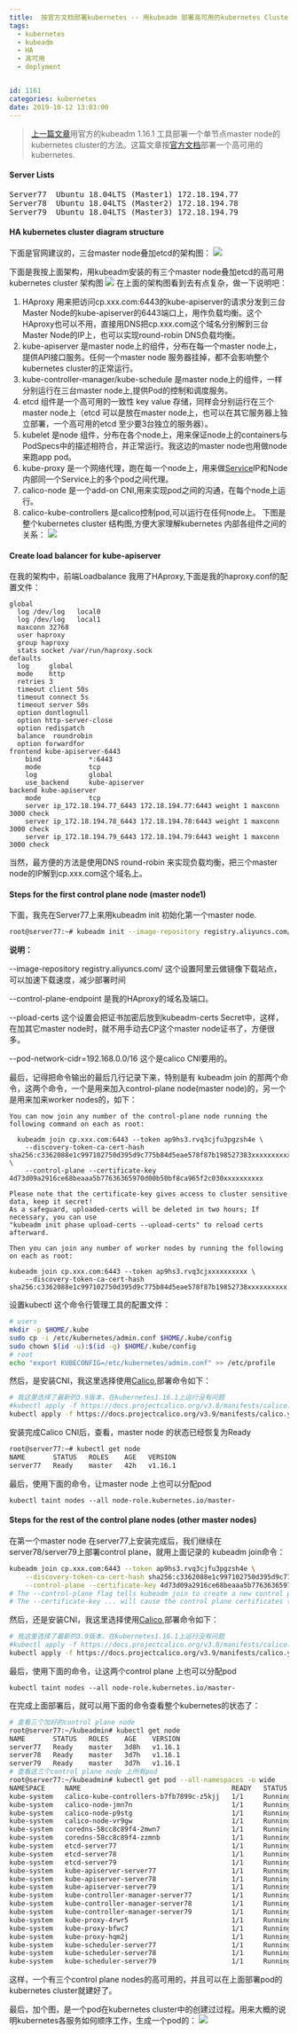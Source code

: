 ```yaml
---
title:  按官方文档部署kubernetes -- 用kubeadm 部署高可用的kubernetes Cluster  
tags:
  - kubernetes
  - kubeadm
  - HA
  - 高可用
  - deplyment


id: 1161
categories: kubernetes
date: 2019-10-12 13:03:00
---
```

> [上一篇文章](https://www.m690.com/archives/1160/)用官方的kubeadm 1.16.1 工具部署一个单节点master node的kubernetes cluster的方法。这篇文章按[官方文档](https://kubernetes.io/docs/setup/production-environment/tools/kubeadm/high-availability/)部署一个高可用的kubernetes.

#### Server Lists
<pre>
Server77  Ubuntu 18.04LTS (Master1) 172.18.194.77
Server78  Ubuntu 18.04LTS (Master2) 172.18.194.78
Server79  Ubuntu 18.04LTS (Master3) 172.18.194.79
</pre>

#### HA kubernetes cluster diagram structure
下面是官网建议的，三台master node叠加etcd的架构图：
![](/images/2019-10-12-17-10-02.png)

下面是我按上面架构，用kubeadm安装的有三个master node叠加etcd的高可用kubernetes cluster 架构图
![](/images/2019-10-12-16-04-32.png)
在上面的架构图看到去有点复杂，做一下说明吧：
1. HAproxy 用来把访问cp.xxx.com:6443的kube-apiserver的请求分发到三台Master Node的kube-apiserver的6443端口上，用作负载均衡。这个HAproxy也可以不用，直接用DNS把cp.xxx.com这个域名分别解到三台Master Node的IP上，也可以实现round-robin DNS负载均衡。
2. kube-apiserver 是master node上的组件，分布在每一个master node上，提供API接口服务。任何一个master node 服务器挂掉，都不会影响整个kubernetes cluster的正常运行。 
3. kube-controller-manager/kube-schedule 是master node上的组件，一样分别运行在三台master node上,提供Pod的控制和调度服务。
4. etcd 组件是一个高可用的一致性 key value 存储，同样会分别运行在三个master node上（etcd 可以是放在master node上，也可以在其它服务器上独立部署，一个高可用的etcd 至少要3台独立的服务器）。
5. kubelet 是node 组件，分布在各个node上，用来保证node上的containers与PodSpecs中的描述相符合，并正常运行。我这边的master node也用做node来跑app pod。
6. kube-proxy 是一个网络代理，跑在每一个node上，用来做[Service](https://kubernetes.io/docs/concepts/services-networking/service/)IP和Node内部同一个Service上的多个pod之间代理。
7. calico-node 是一个add-on CNI,用来实现pod之间的沟通，在每个node上运行。
8. calico-kube-controllers 是calico控制pod,可以运行在任何node上。
下图是整个kubernetes cluster 结构图,方便大家理解kubernetes 内部各组件之间的关系：
![](/images/2019-10-12-17-00-42.png)

#### Create load balancer for kube-apiserver 
在我的架构中，前端Loadbalance 我用了HAproxy,下面是我的haproxy.conf的配置文件：
```
global
  log /dev/log   local0
  log /dev/log   local1
  maxconn 32768
  user haproxy
  group haproxy
  stats socket /var/run/haproxy.sock
defaults
  log     global
  mode    http
  retries 3
  timeout client 50s
  timeout connect 5s
  timeout server 50s
  option dontlognull
  option http-server-close
  option redispatch
  balance  roundrobin
  option forwardfor
frontend kube-apiserver-6443
    bind            *:6443
    mode            tcp 
    log             global
    use_backend     kube-apiserver
backend kube-apiserver
    mode            tcp
    server ip_172.18.194.77_6443 172.18.194.77:6443 weight 1 maxconn 3000 check
    server ip_172.18.194.78_6443 172.18.194.78:6443 weight 1 maxconn 3000 check
    server ip_172.18.194.79_6443 172.18.194.79:6443 weight 1 maxconn 3000 check
```
当然，最方便的方法是使用DNS round-robin 来实现负载均衡，把三个master node的IP解到cp.xxx.com这个域名上。

#### Steps for the first control plane node (master node1)
下面，我先在Server77上来用kubeadm init 初始化第一个master node.
```sh
root@server77:~# kubeadm init --image-repository registry.aliyuncs.com/google_containers --control-plane-endpoint "cp.xxx.com:6443" --pod-network-cidr=192.168.0.0/16 --upload-certs
```

<b>说明：</b>
 
 --image-repository registry.aliyuncs.com/ 这个设置阿里云做镜像下载站点，可以加速下载速度，减少部署时间

 --control-plane-endpoint 是我的HAproxy的域名及端口。

 --pload-certs 这个设置会把证书加密后放到kubeadm-certs Secret中，这样，在加其它master node时，就不用手动去CP这个master node证书了，方便很多。

--pod-network-cidr=192.168.0.0/16 这个是calico CNI要用的。

最后，记得把命令输出的最后几行记录下来，特别是有 kubeadm join 的那两个命令，这两个命令，一个是用来加入control-plane node(master node)的，另一个是用来加来worker nodes的，如下：

```
You can now join any number of the control-plane node running the following command on each as root:

  kubeadm join cp.xxx.com:6443 --token ap9hs3.rvq3cjfu3pgzsh4e \
    --discovery-token-ca-cert-hash sha256:c3362088e1c997102750d395d9c775b84d5eae578f87b198527383xxxxxxxxxx \
    --control-plane --certificate-key 4d73d09a2916ce68beaaa5b77636365970d00b50bf8ca965f2c030xxxxxxxxxx

Please note that the certificate-key gives access to cluster sensitive data, keep it secret!
As a safeguard, uploaded-certs will be deleted in two hours; If necessary, you can use 
"kubeadm init phase upload-certs --upload-certs" to reload certs afterward.

Then you can join any number of worker nodes by running the following on each as root:

kubeadm join cp.xxx.com:6443 --token ap9hs3.rvq3cjxxxxxxxxxx \
    --discovery-token-ca-cert-hash sha256:c3362088e1c997102750d395d9c775b84d5eae578f87b19852738xxxxxxxxxx
``` 

设置kubectl 这个命令行管理工具的配置文件：
```sh
# users
mkdir -p $HOME/.kube
sudo cp -i /etc/kubernetes/admin.conf $HOME/.kube/config
sudo chown $(id -u):$(id -g) $HOME/.kube/config
# root
echo "export KUBECONFIG=/etc/kubernetes/admin.conf" >> /etc/profile
```

然后，是安装CNI，我这里选择使用[Calico](https://docs.projectcalico.org/latest/getting-started/kubernetes/installation/calico),部署命令如下：
```sh
# 我这里选择了最新的3.9版本，在kubernetes1.16.1上运行没有问题
#kubectl apply -f https://docs.projectcalico.org/v3.8/manifests/calico.yaml
kubectl apply -f https://docs.projectcalico.org/v3.9/manifests/calico.yaml
```

安装完成Calico CNI后，查看，master node 的状态已经恢复为Ready
```sh
root@server77:~# kubectl get node
NAME       STATUS   ROLES    AGE   VERSION
server77   Ready    master   42h   v1.16.1
```
最后，使用下面的命令，让master node 上也可以分配pod
```
kubectl taint nodes --all node-role.kubernetes.io/master-
```

#### Steps for the rest of the control plane nodes (other master nodes)
在第一个master node 在server77上安装完成后，我们继续在server78/server79上部署control plane，就用上面记录的 kubeadm join命令：
```sh
kubeadm join cp.xxx.com:6443 --token ap9hs3.rvq3cjfu3pgzsh4e \
    --discovery-token-ca-cert-hash sha256:c3362088e1c997102750d395d9c775b84d5eae578f87b198527383xxxxxxxxxx \
    --control-plane --certificate-key 4d73d09a2916ce68beaaa5b77636365970d00b50bf8ca965f2c030xxxxxxxxxx
# The --control-plane flag tells kubeadm join to create a new control plane. 这个参数用来加入control plane node（master node),而不是用来加入worker node.
# The --certificate-key ... will cause the control plane certificates to be downloaded from the kubeadm-certs Secret in the cluster and be decrypted using the given key. 这个参数是用来解密kubeadm-certs 用的，里面记录了kubeadm init时，在第一个control plane生成的，其它后加入的control plane 要使用的所有相关证书
```
然后，还是安装CNI，我这里选择使用[Calico](https://docs.projectcalico.org/latest/getting-started/kubernetes/installation/calico),部署命令如下：
```sh
# 我这里选择了最新的3.9版本，在kubernetes1.16.1上运行没有问题
#kubectl apply -f https://docs.projectcalico.org/v3.8/manifests/calico.yaml
kubectl apply -f https://docs.projectcalico.org/v3.9/manifests/calico.yaml
```
最后，使用下面的命令，让这两个control plane 上也可以分配pod
```
kubectl taint nodes --all node-role.kubernetes.io/master-
```

在完成上面部署后，就可以用下面的命令查看整个kubernetes的状态了：
```sh
# 查看三个加好的control plane node
root@server77:~/kubeadmin# kubectl get node
NAME       STATUS   ROLES    AGE    VERSION
server77   Ready    master   3d8h   v1.16.1
server78   Ready    master   3d7h   v1.16.1
server79   Ready    master   3d7h   v1.16.1
# 查看这三个control plane node 上所有pod
root@server77:~/kubeadmin# kubectl get pod --all-namespaces -o wide
NAMESPACE     NAME                                      READY   STATUS    RESTARTS   AGE     IP               NODE       NOMINATED NODE   READINESS GATES
kube-system   calico-kube-controllers-b7fb7899c-z5kjj   1/1     Running   0          2d14h   192.168.82.65    server79   <none>           <none>
kube-system   calico-node-jmn7n                         1/1     Running   0          3d7h    172.18.194.78    server78   <none>           <none>
kube-system   calico-node-p9stg                         1/1     Running   0          3d7h    172.18.194.77    server77   <none>           <none>
kube-system   calico-node-vr9gw                         1/1     Running   0          3d7h    172.18.194.79    server79   <none>           <none>
kube-system   coredns-58cc8c89f4-2mwn7                  1/1     Running   0          2d14h   192.168.82.66    server79   <none>           <none>
kube-system   coredns-58cc8c89f4-zzmnb                  1/1     Running   0          2d14h   192.168.215.65   server77   <none>           <none>
kube-system   etcd-server77                             1/1     Running   2          3d8h    172.18.194.77    server77   <none>           <none>
kube-system   etcd-server78                             1/1     Running   10         3d7h    172.18.194.78    server78   <none>           <none>
kube-system   etcd-server79                             1/1     Running   5          3d7h    172.18.194.79    server79   <none>           <none>
kube-system   kube-apiserver-server77                   1/1     Running   4          3d8h    172.18.194.77    server77   <none>           <none>
kube-system   kube-apiserver-server78                   1/1     Running   11         3d7h    172.18.194.78    server78   <none>           <none>
kube-system   kube-apiserver-server79                   1/1     Running   5          3d7h    172.18.194.79    server79   <none>           <none>
kube-system   kube-controller-manager-server77          1/1     Running   2          3d8h    172.18.194.77    server77   <none>           <none>
kube-system   kube-controller-manager-server78          1/1     Running   0          3d7h    172.18.194.78    server78   <none>           <none>
kube-system   kube-controller-manager-server79          1/1     Running   0          3d7h    172.18.194.79    server79   <none>           <none>
kube-system   kube-proxy-4rwr5                          1/1     Running   0          3d7h    172.18.194.79    server79   <none>           <none>
kube-system   kube-proxy-bfwc7                          1/1     Running   0          3d7h    172.18.194.78    server78   <none>           <none>
kube-system   kube-proxy-hqm2j                          1/1     Running   0          3d8h    172.18.194.77    server77   <none>           <none>
kube-system   kube-scheduler-server77                   1/1     Running   2          3d8h    172.18.194.77    server77   <none>           <none>
kube-system   kube-scheduler-server78                   1/1     Running   1          3d7h    172.18.194.78    server78   <none>           <none>
kube-system   kube-scheduler-server79                   1/1     Running   0          3d7h    172.18.194.79    server79   <none>           <none>
```
这样，一个有三个control plane nodes的高可用的，并且可以在上面部署pod的kubernetes cluster就建好了。

最后，加个图，是一个pod在kubernetes cluster中的创建过过程。用来大概的说明kubernetes各服务如何顺序工作，生成一个pod的：
![](/images/2019-10-12-23-53-15.png)